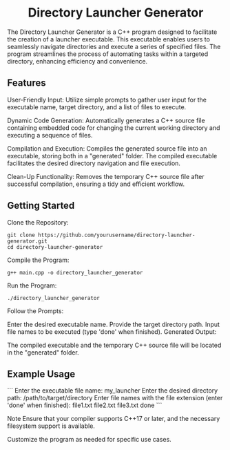 <h1 align="center">
Directory Launcher Generator
</h1>

The Directory Launcher Generator is a C++ program designed to facilitate the creation of a launcher executable. This executable enables users to seamlessly navigate directories and execute a series of specified files. The program streamlines the process of automating tasks within a targeted directory, enhancing efficiency and convenience.
<h2>
Features
</h2>
User-Friendly Input: Utilize simple prompts to gather user input for the executable name, target directory, and a list of files to execute.

Dynamic Code Generation: Automatically generates a C++ source file containing embedded code for changing the current working directory and executing a sequence of files.

Compilation and Execution: Compiles the generated source file into an executable, storing both in a "generated" folder. The compiled executable facilitates the desired directory navigation and file execution.

Clean-Up Functionality: Removes the temporary C++ source file after successful compilation, ensuring a tidy and efficient workflow.
<h2>
Getting Started
</h2>
Clone the Repository:


```
git clone https://github.com/yourusername/directory-launcher-generator.git
cd directory-launcher-generator
```

Compile the Program:


```
g++ main.cpp -o directory_launcher_generator
```

Run the Program:


```
./directory_launcher_generator
```

Follow the Prompts:

Enter the desired executable name.
Provide the target directory path.
Input file names to be executed (type 'done' when finished).
Generated Output:

The compiled executable and the temporary C++ source file will be located in the "generated" folder.
<h2>
Example Usage
</h2>
```
Enter the executable file name: my_launcher
Enter the desired directory path: /path/to/target/directory
Enter file names with the file extension (enter 'done' when finished):
file1.txt
file2.txt
file3.txt
done
```

Note
Ensure that your compiler supports C++17 or later, and the necessary filesystem support is available.

Customize the program as needed for specific use cases.

